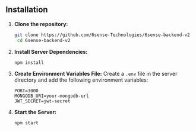## Installation

1. **Clone the repository:**

   ```bash
   git clone https://github.com/6sense-Technologies/6sense-backend-v2
    cd 6sense-backend-v2
    ```

2. **Install Server Dependencies:**
    ```bash
    npm install
    ```

3. **Create Environment Variables File:**
    Create a `.env` file in the server directory and add the following environment variables:
    ```env
    PORT=3000
    MONGODB_URI=your-mongodb-url
    JWT_SECRET=jwt-secret
    ```

4. **Start the Server:**
    ```bash
   npm start
    ```

